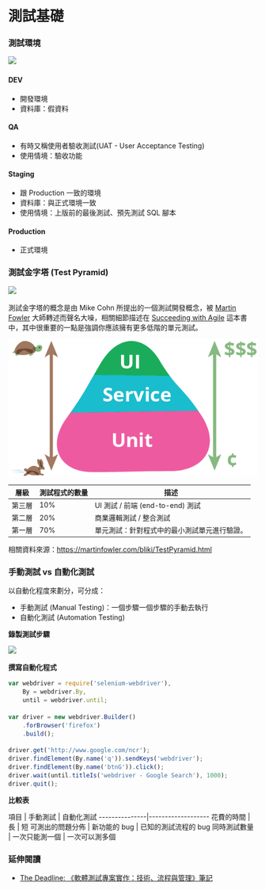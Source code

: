 # 測試基礎

### 測試環境

![](https://i-msdn.sec.s-msft.com/dynimg/IC721395.png)

#### DEV 

* 開發環境
* 資料庫：假資料

#### QA

* 有時又稱使用者驗收測試(UAT - User Acceptance Testing)
* 使用情境：驗收功能

#### Staging

* 跟 Production 一致的環境
* 資料庫：與正式環境一致
* 使用情境：上版前的最後測試、預先測試 SQL 腳本

#### Production

* 正式環境

### 測試金字塔 (Test Pyramid)

![](https://img3.doubanio.com/lpic/s6246942.jpg)

測試金字塔的概念是由 Mike Cohn 所提出的一個測試開發概念，被 [Martin Fowler](http://search.books.com.tw/search/query/key/Martin+Fowler/adv_author/1/) 大師轉述而聲名大噪，相關細節描述在 [Succeeding with Agile](https://www.tenlong.com.tw/products/9780321579362) 這本書中，其中很重要的一點是強調你應該擁有更多低階的單元測試。

![](assets/test-pyramid.png)

層級 | 測試程式的數量 | 描述
---------|----------|---------
 第三層 | 10% | UI 測試 / 前端 (end-to-end) 測試
 第二層 | 20% | 商業邏輯測試 / 整合測試
 第一層 | 70% | 單元測試：針對程式中的最小測試單元進行驗證。

 相關資料來源：<https://martinfowler.com/bliki/TestPyramid.html>

<!--
[搞笑談軟工: BDD（21）從測試金字塔看BDD的自動化驗收測試](http://teddy-chen-tw.blogspot.tw/2017/03/bdd21bdd.html)
[软件测试反模式——杯型蛋糕 – ThoughtWorks洞见](http://insights.thoughtworkers.org/introducing-software-testing-cupcake-anti-pattern/)
-->

### 手動測試 vs 自動化測試

以自動化程度來劃分，可分成：

* 手動測試 (Manual Testing)：一個步驟一個步驟的手動去執行
* 自動化測試 (Automation Testing)

**錄製測試步驟**

![](http://www.seleniumhq.org/projects/ide/selenium-ide.gif)

**撰寫自動化程式**

```js
var webdriver = require('selenium-webdriver'),
    By = webdriver.By,
    until = webdriver.until;

var driver = new webdriver.Builder()
    .forBrowser('firefox')
    .build();

driver.get('http://www.google.com/ncr');
driver.findElement(By.name('q')).sendKeys('webdriver');
driver.findElement(By.name('btnG')).click();
driver.wait(until.titleIs('webdriver - Google Search'), 1000);
driver.quit();
```

**比較表**

項目 | 手動測試 | 自動化測試
---------------|-------------------
花費的時間 | 長 | 短
可測出的問題分佈 | 新功能的 bug | 已知的測試流程的 bug
同時測試數量  | 一次只能測一個 | 一次可以測多個

### 延伸閱讀

* [The Deadline: 《軟體測試專案實作：技術、流程與管理》筆記](http://w1a2d3s4q5e6.blogspot.tw/2012/11/blog-post_7.html)